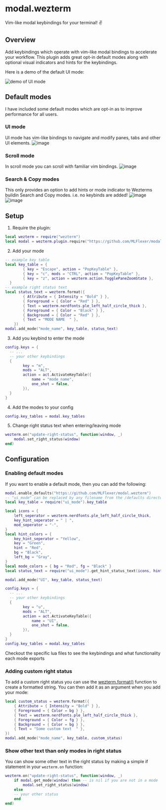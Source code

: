 # modal.wezterm
Vim-like modal keybindings for your terminal! ✌️

## Overview
Add keybindings which operate with vim-like modal bindings to accelerate your workflow.
This plugin adds great opt-in default modes along with optional visual indicators and hints for the keybindings.

Here is a demo of the default UI mode:

![demo of UI mode](https://github.com/MLFlexer/modal.wezterm/assets/75012728/84e5860a-5659-43d9-af51-bb2942b005a6)

## Default modes
I have included some default modes which are opt-in as to improve performance for all users.

### UI mode
UI mode has vim-like bindings to navigate and modify panes, tabs and other UI elements.
![image](https://github.com/MLFlexer/modal.wezterm/assets/75012728/bce555c3-e9ca-4749-ba27-6ab8121e288b)

### Scroll mode
In scroll mode you can scroll with familiar vim bindings.
![image](https://github.com/MLFlexer/modal.wezterm/assets/75012728/c0c906e1-fccf-4d28-969f-4e05088a4730)

### Search & Copy modes
This only provides an option to add hints or mode indicator to Wezterms buildin Search and Copy modes. i.e. no keybinds are added!
![image](https://github.com/MLFlexer/modal.wezterm/assets/75012728/51292957-4580-494b-aedf-9b84cdf81e41)
![image](https://github.com/MLFlexer/modal.wezterm/assets/75012728/477089b8-ae80-4f3b-821c-bb29c545408c)

## Setup
1. Require the plugin:
```lua
local wezterm = require("wezterm")
local modal = wezterm.plugin.require("https://github.com/MLFlexer/modal.wezterm")
```
2. Add your mode
```lua
-- example key table
local key_table = {
		{ key = "Escape", action = "PopKeyTable" },
		{ key = "c", mods = "CTRL", action = "PopKeyTable" },
		{ key = "z", action = wezterm.action.TogglePaneZoomState },
  }
-- example right status text
local status_text = wezterm.format({
		{ Attribute = { Intensity = "Bold" } },
		{ Foreground = { Color = "Red" } },
		{ Text = wezterm.nerdfonts.ple_left_half_circle_thick },
		{ Foreground = { Color = "Black" } },
		{ Background = { Color = "Red" } },
		{ Text = "MODE NAME  " },
	})
modal.add_mode("mode_name", key_table, status_text)
```
3. Add you keybind to enter the mode
```lua
config.keys = {
  -- ...
  -- your other keybindings
  {
		key = "m",
		mods = "ALT",
		action = act.ActivateKeyTable({
			name = "mode_name",
			one_shot = false,
		}),
  }
}
```
4. Add the modes to your config
```lua
config.key_tables = modal.key_tables
```
5. Change right status text when entering/leaving mode
```lua
wezterm.on("update-right-status", function(window, _)
	modal.set_right_status(window)
end)
```

## Configuration
### Enabling default modes
If you want to enable a default mode, then you can add the following:
```lua
modal.enable_defaults("https://github.com/MLFlexer/modal.wezterm")
-- "ui_mode" can be replaced by any filename from the /defaults directory
local key_table = require("ui_mode").key_table

local icons = {
	left_seperator = wezterm.nerdfonts.ple_left_half_circle_thick,
	key_hint_seperator = " | ",
	mod_seperator = "-",
}
local hint_colors = {
	key_hint_seperator = "Yellow",
	key = "Green",
	hint = "Red",
	bg = "Black",
	left_bg = "Gray",
}
local mode_colors = { bg = "Red", fg = "Black" }
local status_text = require("ui_mode").get_hint_status_text(icons, hint_colors, mode_colors)

modal.add_mode("UI", key_table, status_text)

config.keys = {
  -- ...
  -- your other keybindings
  {
		key = "u",
		mods = "ALT",
		action = act.ActivateKeyTable({
			name = "UI",
			one_shot = false,
		}),
  }
}
config.key_tables = modal.key_tables
```
Checkout the specific lua files to see the keybindings and what functionality each mode exports

### Adding custom right status
To add a custom right status you can use the [wezterm.format()](https://wezfurlong.org/wezterm/config/lua/wezterm/format.html) function to create a formatted string. You can then add it as an argument when you add your mode:
```lua
local custom_status = wezterm.format({
	{ Attribute = { Intensity = "Bold" } },
	{ Foreground = { Color = bg } },
	{ Text = wezterm.nerdfonts.ple_left_half_circle_thick },
	{ Foreground = { Color = fg } },
	{ Background = { Color = bg } },
	{ Text = "Some custom text  " },
})
modal.add_mode("mode_name", key_table, custom_status)
```

### Show other text than only modes in right status
You can show some other text in the right status by making a simple if statement in your `wezterm.on` function:
```lua
wezterm.on("update-right-status", function(window, _)
	if modal.get_mode(window) then -- is nil if you are not in a mode
		modal.set_right_status(window)
	else
    -- your other status
	end
end)
```
